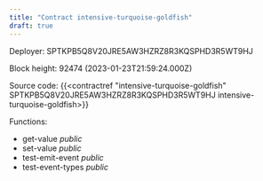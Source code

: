 ```yaml
---
title: "Contract intensive-turquoise-goldfish"
draft: true
---
```

Deployer: SPTKPB5Q8V20JRE5AW3HZRZ8R3KQSPHD3R5WT9HJ


 



Block height: 92474 (2023-01-23T21:59:24.000Z)

Source code: {{<contractref "intensive-turquoise-goldfish" SPTKPB5Q8V20JRE5AW3HZRZ8R3KQSPHD3R5WT9HJ intensive-turquoise-goldfish>}}

Functions:

* get-value _public_
* set-value _public_
* test-emit-event _public_
* test-event-types _public_
